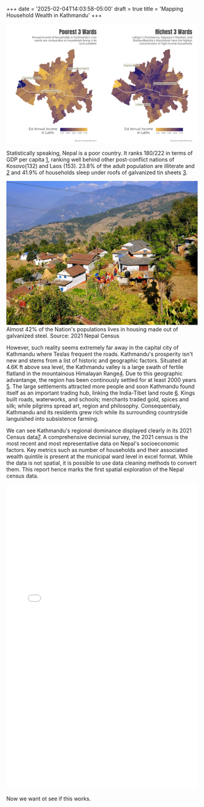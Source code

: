 +++
date = '2025-02-04T14:03:58-05:00'
draft = true
title = 'Mapping Household Wealth in Kathmandu'
+++

![Wealthmap](valmap.png)

Statistically speaking, Nepal is a poor country. It ranks 180/222 in terms of GDP per capita [1](https://www.cia.gov/the-world-factbook/field/real-gdp-per-capita/country-comparison/), ranking well behind other post-conflict nations of Kosovo(132) and Laos (153). 23.8% of the adult population are illiterate and [2](https://censusnepal.cbs.gov.np/results/literacy) and 41.9% of households sleep under roofs of galvanized tin sheets [3](https://censusnepal.cbs.gov.np/results/household).

![Roofs](roofs.png)Almost 42% of the Nation's populations lives in housing made out of galvanized steel. Source: 2021 Nepal Census

However, such reality seems extremely far away in the capital city of Kathmandu where Teslas frequent the roads. Kathmandu's prosperity isn't new and stems from a list of historic and geographic factors. Situated at 4.6K ft above sea level, the Kathmandu valley is a large swath of fertile flatland in the mountainous Himalayan Range[4](https://www.fao.org/4/t0706e/T0706E01.htm). Due to this geographic advantange, the region has been continously settled for at least 2000 years [5](https://www.nepalhikingteam.com/origin-of-kathmandu-valley). The large settlements attracted more people and soon Kathmandu found itself as an important trading hub, linking the India-Tibet land route [6](https://www.asiasocietymuseum.com/buddhist_trade/himalaya_nepal.html). Kings built roads, waterworks, and schools; merchants traded gold, spices and silk; while pilgrims spread art, region and philosophy. Consequentialy, Kathmandu and its residents grew rich while its surrounding countryside languished into subsistence farming.

We can see Kathmandu's regional dominance displayed clearly in its 2021 Census data[7](https://censusnepal.cbs.gov.np/results/downloads/ward?type=data). A comprehensive decinnial survey, the 2021 census is the most recent and most representative data on Nepal's socioeconomic factors. Key metrics such as number of households and their associated wealth quintile is present at the municipal ward level in excel format. While the data is not spatial, it is possible to use data cleaning methods to convert them. This report hence marks the first spatial exploration of the Nepal census data.

<iframe src="1.html" width="100%" height="800px" frameborder="0"></iframe>

Now we want ot see if this works.
